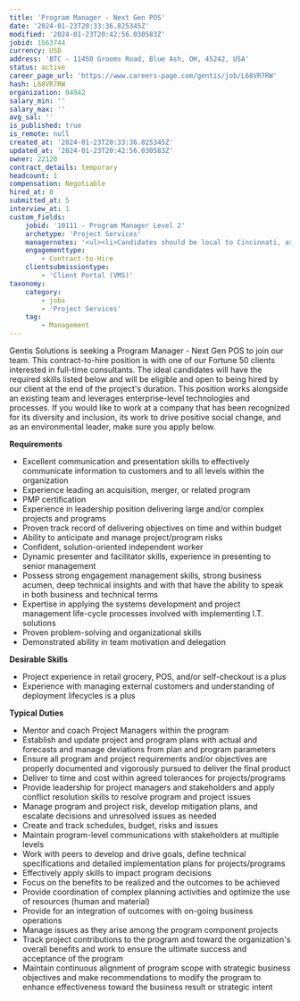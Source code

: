 ```yaml
---
title: 'Program Manager - Next Gen POS'
date: '2024-01-23T20:33:36.825345Z'
modified: '2024-01-23T20:42:56.030583Z'
jobid: 1563744
currency: USD
address: 'BTC - 11450 Grooms Road, Blue Ash, OH, 45242, USA'
status: active
career_page_url: 'https://www.careers-page.com/gentis/job/L68VR7RW'
hash: L68VR7RW
organization: 94942
salary_min: ''
salary_max: ''
avg_sal: ''
is_published: true
is_remote: null
created_at: '2024-01-23T20:33:36.825345Z'
updated_at: '2024-01-23T20:42:56.030583Z'
owner: 22120
contract_details: temporary
headcount: 1
compensation: Negotiable
hired_at: 0
submitted_at: 5
interview_at: 1
custom_fields:
    jobid: '10111 - Program Manager Level 2'
    archetype: 'Project Services'
    managernotes: '<ul><li>Candidates should be local to Cincinnati, as this role will likely be in office 2-4 days/week</li><li>Associate technology pillar.</li><li>Background in retail grocery, POS, and self check-out strongly preferred.</li><li>Interview format: Potentially 2 rounds, 1st round with just the HM</li><li>HireVue consists of 5 questions and a game.</li></ul><p>This Program Manager will work with the KTD resources and stakeholders and 3rd party contract resources to successfully implement the multi-year Next Gen POS business case. NGPOS is focusing on empowering associates to effortlessly finalize transactions from any location within the store. By bringing the checkout lane to the customer, an enhanced and contemporary checkout experience will be established.﻿</p>'
    engagementtype:
        - Contract-to-Hire
    clientsubmissiontype:
        - 'Client Portal (VMS)'
taxonomy:
    category:
        - jobs
        - 'Project Services'
    tag:
        - Management
---
```


<p>﻿Gentis Solutions is seeking a Program Manager - Next Gen POS to join our team. This contract-to-hire position is with one of our Fortune 50 clients interested in full-time consultants. The ideal candidates will have the required skills listed below and will be eligible and open to being hired by our client at the end of the project's duration. This position works alongside an existing team and leverages enterprise-level technologies and processes. If you would like to work at a company that has been recognized for its diversity and inclusion, its work to drive positive social change, and as an environmental leader, make sure you apply below.<br></p>
<p><strong>﻿Requirements</strong></p>
<ul><li>Excellent communication and presentation skills to effectively communicate information to customers and to all levels within the organization</li><li>Experience leading an acquisition, merger, or related program</li><li>PMP certification</li><li>Experience in leadership position delivering large and/or complex projects and programs</li><li>Proven track record of delivering objectives on time and within budget</li><li>Ability to anticipate and manage project/program risks</li><li>Confident, solution-oriented independent worker</li><li>Dynamic presenter and facilitator skills, experience in presenting to senior management</li><li>Possess strong engagement management skills, strong business acumen, deep technical insights and with that have the ability to speak in both business and technical terms</li><li>Expertise in applying the systems development and project management life-cycle processes involved with implementing I.T. solutions</li><li>Proven problem-solving and organizational skills</li><li>Demonstrated ability in team motivation and delegation</li></ul>
<p><strong>﻿Desirable Skills</strong></p>
<ul><li>Project experience in retail grocery, POS, and/or self-checkout is a plus</li><li>Experience with managing external customers and understanding of deployment lifecycles is a plus﻿</li></ul>
<p><strong>﻿Typical Duties</strong></p>
<ul><li>Mentor and coach Project Managers within the program</li><li>Establish and update project and program plans with actual and forecasts and manage deviations from plan and program parameters</li><li>Ensure all program and project requirements and/or objectives are properly documented and vigorously pursued to deliver the final product</li><li>Deliver to time and cost within agreed tolerances for projects/programs</li><li>Provide leadership for project managers and stakeholders and apply conflict resolution skills to resolve program and project issues</li><li>Manage program and project risk, develop mitigation plans, and escalate decisions and unresolved issues as needed</li><li>Create and track schedules, budget, risks and issues</li><li>Maintain program-level communications with stakeholders at multiple levels</li><li>Work with peers to develop and drive goals, define technical specifications and detailed implementation plans for projects/programs</li><li>Effectively apply skills to impact program decisions</li><li>Focus on the benefits to be realized and the outcomes to be achieved</li><li>Provide coordination of complex planning activities and optimize the use of resources (human and material)</li><li>Provide for an integration of outcomes with on-going business operations</li><li>Manage issues as they arise among the program component projects</li><li>Track project contributions to the program and toward the organization's overall benefits and work to ensure the ultimate success and acceptance of the program</li><li>Maintain continuous alignment of program scope with strategic business objectives and make recommendations to modify the program to enhance effectiveness toward the business result or strategic intent</li></ul>
